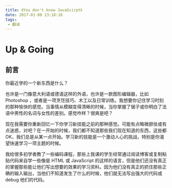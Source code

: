 ```yaml
---
title: 《You don't know JavaScirpt》
date: 2017-01-08 13:18:16
tags:
 - 翻译
---
```


# Up & Going

## 前言

你最近学的一个新东西是什么？

也许是一门像意大利语或德语这样的外语，也许是一款图形编辑器，比如 Photoshop ，或者是一项烹饪技巧、木工以及日常训练。我想要你记住学习时刻的那种愉快的感觉。当事情从模糊变得清晰的时候，当你掌握了锯子或你明白了法语中男性的名词与女性的差别。感觉咋样？很爽是吧？

现在我需要你重新回忆一下你学习新技能之前的那种感觉。可能有点略微胆怯或有点迷惑，对吧？在一开始的时候，我们都不知道那些我们现在知道的东西，这些都OK，我们总是从某一点开始。学习新的技能是一个激动人心的挑战，特别是你渴望快速学习一项主题的时候。

我给很多初学者教了一些编码课程，那些上我课的学生经常通过阅读博客或复制粘贴代码来自学一些像是 HTML 或 JavaScript 的这样的语言，但是他们还没有真正的掌握那些能让他们写出想要的效果的学习资料。因为他们没有真正的抓住那些正确的输入输出，当他们不知道发生了什么的时候，他们就无法写出强大的代码或 debug 他们的代码。